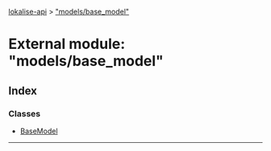 [lokalise-api](../README.md) > ["models/base_model"](../modules/_models_base_model_.md)

# External module: "models/base_model"

## Index

### Classes

* [BaseModel](../classes/_models_base_model_.basemodel.md)

---


